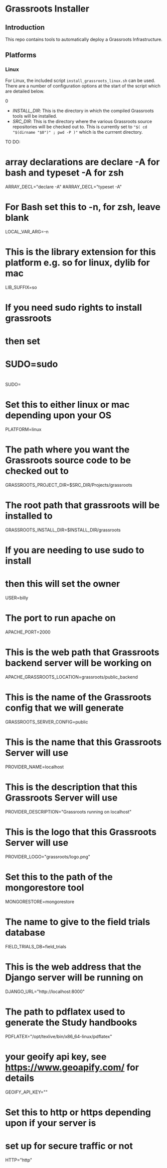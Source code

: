# Grassroots Installer

## Introduction

This repo contains tools to automatically deploy a Grassroots Infrastructure. 

## Platforms

### Linux

For Linux, the included script `install_grassroots_linux.sh` can be used. 
There are a number of configuration options at the start of the script which are detailed below.

0
 * *INSTALL_DIR*: This is the directory in which the compiled Grassroots tools will be installed. 
 * *SRC_DIR*: This is the directory where the various Grassroots source repositories will be checked out to. 
This is currently set to `"$( cd "$(dirname "$0")" ; pwd -P )"` which is the currrent directory.



TO DO:

# array declarations are declare -A for bash and typeset -A for zsh
ARRAY_DECL="declare -A"
#ARRAY_DECL="typeset -A" 

# For Bash set this to -n, for zsh, leave blank
LOCAL_VAR_ARG=-n

# This is the library extension for this platform e.g. so for linux, dylib for mac
LIB_SUFFIX=so

# If you need sudo rights to install grassroots
# then set
# 
# SUDO=sudo
#
SUDO=

# Set this to either linux or mac depending upon your OS
PLATFORM=linux

# The path where you want the Grassroots source code to be checked out to
GRASSROOTS_PROJECT_DIR=$SRC_DIR/Projects/grassroots


# The root path that grassroots will be installed to
GRASSROOTS_INSTALL_DIR=$INSTALL_DIR/grassroots


# If you are needing to use sudo to install
# then this will set the owner
USER=billy


# The port to run apache on
APACHE_PORT=2000

# This is the web path that Grassroots backend server will be working on
APACHE_GRASSROOTS_LOCATION=grassroots/public_backend

# This is the name of the Grassroots config that we will generate
GRASSROOTS_SERVER_CONFIG=public

# This is the name that this Grassroots Server will use
PROVIDER_NAME=localhost

# This is the description that this Grassroots Server will use
PROVIDER_DESCRIPTION="Grassroots running on localhost"

# This is the logo that this Grassroots Server will use
PROVIDER_LOGO="grassroots/logo.png"

# Set this to the path of the mongorestore tool
MONGORESTORE=mongorestore

# The name to give to the field trials database
FIELD_TRIALS_DB=field_trials


# This is the web address that the Django server will be running on
DJANGO_URL="http://localhost:8000"


# The path to pdflatex used to generate the Study handbooks
PDFLATEX="/opt/texlive/bin/x86_64-linux/pdflatex"


# your geoify api key, see https://www.geoapify.com/ for details
GEOIFY_API_KEY=""


# Set this to http or https depending upon if your server is
# set up for secure traffic or not
HTTP="http"

